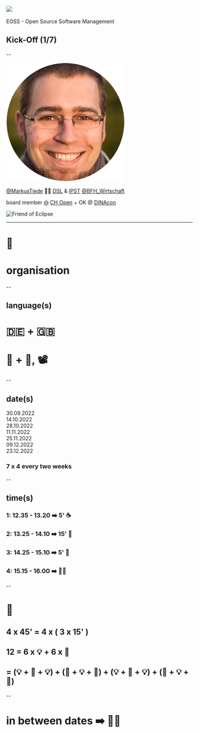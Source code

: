 ![](https://upload.wikimedia.org/wikipedia/commons/a/a2/BFH_Logo_deutsch.png)

EOSS - Open Source Software Management

## Kick-Off (1/7)

--

![me](https://github.com/MarkusTiede/about/raw/main/img/me-circle.png)

[@MarkusTiede](https://twitter.com/MarkusTiede) 👨‍🏫 [DSL](https://www.bfh.ch/de/forschung/forschungsbereiche/digital-sustainability-lab/) & [IPST](https://www.bfh.ch/de/forschung/forschungsbereiche/public-sector-transformation/) [@BFH_Wirtschaft](https://twitter.com/bfh_wirtschaft)

board member @ [CH Open](https://www.ch-open.ch) + OK @ [DINAcon](https://dinacon.ch)

![Friend of Eclipse](https://www.eclipse.org/community/newsletter/imagesmisc/frendsEclipse.png "Friend of Eclipse")

---

# 🧱
# organisation

--

## language(s)

# 🇩🇪 + 🇬🇧
# 🎤 + 📝, 📽️

--

## date(s) 

30.09.2022     
14.10.2022     
28.10.2022     
11.11.2022     
25.11.2022     
09.12.2022     
23.12.2022 

### 7 x 4 every two weeks

--

## time(s)

### 1: 12.35 - 13.20 ➡️ 5' ☕

### 2: 13.25 - 14.10 ➡️ 15' 🌳

### 3: 14.25 - 15.10 ➡️ 5' 🍵

### 4: 15.15 - 16.00 ➡️ 🧑‍🎓
--

# 🍔

## 4 x 45' =  4 x ( 3 x 15' )

## 12 = 6 x 💡 + 6 x 💪

## = (💡 + 💪 + 💡) + (💪 + 💡 + 💪) + (💡 + 💪 + 💡) + (💪 + 💡 + 💪)

--

# in between dates ➡️ 🧑‍🎓